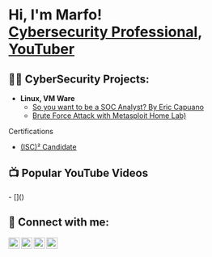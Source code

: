 <h1>Hi, I'm Marfo! <br/> <a href=https://www.linkedin.com/in/kwadwo-marfo-owusu-sekyere/">Cybersecurity Professional</a>, <a href="https://www.youtube.com/c/joshmadakor">YouTuber</a></h1>

<h2>👨‍💻 CyberSecurity  Projects:</h2>


- <b>Linux, VM Ware</b>
  - [So you want to be a SOC Analyst? By Eric Capuano](https://blog.ecapuano.com/p/so-you-want-to-be-a-soc-analyst-part)
  - [Brute Force Attack with Metasploit Home Lab)](https://github.com/kwadwoObit/BruteForceAttackswithMetaa)

    
</b> Certifications </b>
- [(ISC)² Candidate](https://credly.com/badges/5913ff2a-9007-4b4a-a153-253cf945bc5c/linked_in_profile) 

<h2>📺 Popular YouTube Videos</h2>
- []()


<h2> 🤳 Connect with me:</h2>

[<img align="left" alt="JoshMadakor | YouTube" width="22px" src="https://cdn.jsdelivr.net/npm/simple-icons@v3/icons/youtube.svg" />][youtube]
[<img align="left" alt="JoshMadakor | Twitter" width="22px" src="https://cdn.jsdelivr.net/npm/simple-icons@v3/icons/twitter.svg" />][twitter]
[<img align="left" alt="JoshMadakor | LinkedIn" width="22px" src="https://cdn.jsdelivr.net/npm/simple-icons@v3/icons/linkedin.svg" />][linkedin]
[<img align="left" alt="JoshMadakor | Instagram" width="22px" src="https://cdn.jsdelivr.net/npm/simple-icons@v3/icons/instagram.svg" />][instagram]

[twitter]: https://twitter.com/
[youtube]: https://www.youtube.com/@kabaandslides2540/videos
[instagram]: https://www.instagram.com/
[linkedin]: https://www.linkedin.com/in/kwadwo-marfo-owusu-sekyere/

<!--
**joshmadakor1/joshmadakor1** is a ✨ _special_ ✨ repository because its `README.md` (this file) appears on your GitHub profile.

Here are some ideas to get you started:

- 🔭 I’m currently working on ...
- 🌱 I’m currently learning ...
- 👯 I’m looking to collaborate on ...
- 🤔 I’m looking for help with ...
- 💬 Ask me about ...
- 📫 How to reach me: ...
- 😄 Pronouns: ...
- ⚡ Fun fact: ...
-->
